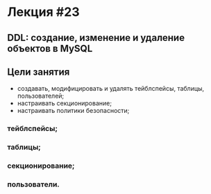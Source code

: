 # Лекция #23

## DDL: создание, изменение и удаление объектов в MySQL

## Цели занятия

* создавать, модифицировать и удалять тейблспейсы, таблицы, пользователей;
* настраивать секционирование;
* настраивать политики безопасности;

### тейблспейсы;
### таблицы;
### секционирование;
### пользователи.